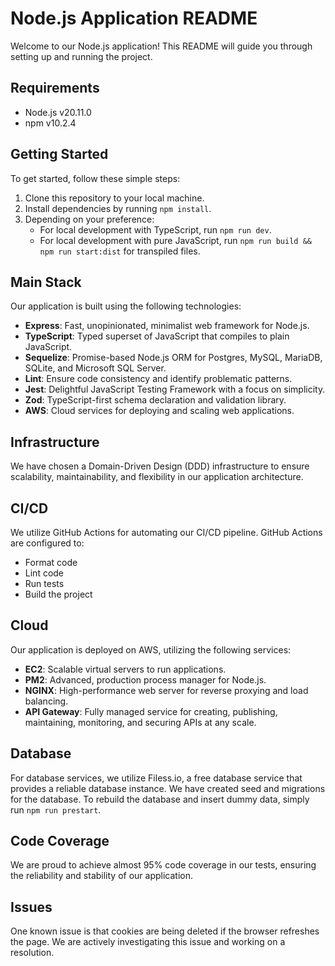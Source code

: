 # Node.js Application README

Welcome to our Node.js application! This README will guide you through setting up and running the project.

## Requirements

- Node.js v20.11.0
- npm v10.2.4

## Getting Started

To get started, follow these simple steps:

1. Clone this repository to your local machine.
2. Install dependencies by running `npm install`.
3. Depending on your preference:
   - For local development with TypeScript, run `npm run dev`.
   - For local development with pure JavaScript, run `npm run build && npm run start:dist` for transpiled files.

## Main Stack

Our application is built using the following technologies:

- **Express**: Fast, unopinionated, minimalist web framework for Node.js.
- **TypeScript**: Typed superset of JavaScript that compiles to plain JavaScript.
- **Sequelize**: Promise-based Node.js ORM for Postgres, MySQL, MariaDB, SQLite, and Microsoft SQL Server.
- **Lint**: Ensure code consistency and identify problematic patterns.
- **Jest**: Delightful JavaScript Testing Framework with a focus on simplicity.
- **Zod**: TypeScript-first schema declaration and validation library.
- **AWS**: Cloud services for deploying and scaling web applications.

## Infrastructure

We have chosen a Domain-Driven Design (DDD) infrastructure to ensure scalability, maintainability, and flexibility in our application architecture.

## CI/CD

We utilize GitHub Actions for automating our CI/CD pipeline. GitHub Actions are configured to:

- Format code
- Lint code
- Run tests
- Build the project

## Cloud

Our application is deployed on AWS, utilizing the following services:

- **EC2**: Scalable virtual servers to run applications.
- **PM2**: Advanced, production process manager for Node.js.
- **NGINX**: High-performance web server for reverse proxying and load balancing.
- **API Gateway**: Fully managed service for creating, publishing, maintaining, monitoring, and securing APIs at any scale.

## Database

For database services, we utilize Filess.io, a free database service that provides a reliable database instance. We have created seed and migrations for the database. To rebuild the database and insert dummy data, simply run `npm run prestart`.

## Code Coverage

We are proud to achieve almost 95% code coverage in our tests, ensuring the reliability and stability of our application.

## Issues

One known issue is that cookies are being deleted if the browser refreshes the page. We are actively investigating this issue and working on a resolution.

